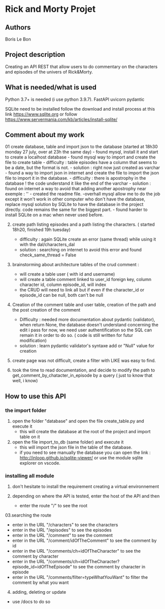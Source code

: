 # Rick and Morty Projet

## Authors
Boris Le Bon

## Project description

Creating an API REST that allow users to do commentary on the characters and episodes of the univers of 
Rick&Morty.

## What is needed/what is used

Python 3.7+ is needed (i use python 3.9.7).
FastAPI
uvicorn
pydantic

SQLite need to be installed follow the download and install process at this link https://www.sqlite.org
or follow https://www.servermania.com/kb/articles/install-sqlite/ 

## Comment about my work

01 create database, table and import json to the database (started at 18h30 monday 27 july, over at 23h the same day)
    - found mysql, install it and start to create a localhost database
    - found mysql way to import and create the file to create table
        - difficulty : table episodes have a column that seems to be a date, but the format is not. 
        - solution : right now just created as varchar
    - found a way to import json in internet and create the file to import the json file to import it in the database.
        - difficulty : there is apostrophy in the database ! the code understand it like the end of the varchar
        - solution : found on internet a way to avoid that adding another apostrophy near exemple : ''
    - created the readme file.
    -overhall mysql allow me to do the job except it won't work in other computer who don't have the database, replace
    mysql solution by SQLite to have the database in the project directly. code remains the same for the biggest part. 
        - found harder to install SQLite on a mac when never used before. 

02. create path listing episodes and a path listing the characters. ( started 18h20, finished 19h tuesday)
    - difficulty : again SQLite create an error (same thread) while using it with the dal/characters_dal
    - solution : searching on internet to avoid this error and found check_same_thread = False 

03. brainstorming about architecture tables of the crud comment : 
    - will create a table user ( with id and username)
    - will create a table comment linked to user_id foreign key, column character id, column episode_id, will index
    - the CRUD will need to link all but if even if the character_id or episode_id can be null, both can't be null

04. Creation of the comment table and user table, creation of the path and the post creation of the comment
    - Difficulty : needed more documentation about pydantic (validator),
                   when return None, the database doesn't understand
                   concerning the edit i pass for now, we need user authentification so the SQL can remain it in order to do so. ( code is still written for futur modification)
    - solution : learn pydantic validator's syntaxe
                 add or "Null" value for creation
                
05. create page was not difficult, create a filter with LIKE was easy to find.

06. took the time to read documentation, and decide to modify the path to get_comment_by_chatacter_in_episode
by a query ( just to know that well, i know)
                 
## How to use this API

### the import folder

01. open the folder "database" and open the file create_table.py and execute it
    - this will create the database at the root of the project and import table on it
02. open the file import_to_db (same folder) and execute it
    - this will import the json file in the table of the database.
    - if you need to see manually the database you can open the link :
    http://inloop.github.io/sqlite-viewer/ or use the module sqlite explorer on vscode.

### installing all module

01. don't hesitate to install the requirement creating a virtual environnement

02. depending on where the API is tested, enter the host of the API and then
    - enter the route "/" to see the root

03.searching the route
- enter in the URL "/characters" to see the characters
- enter in the URL "/episodes" to see the episodes
- enter in the URL "/comment" to see the comment
- enter in the URL "/comment/idOfTheComment" to see the comment by id
- enter in the URL "/comments/ch=idOfTheCharacter" to see the comment by character
- enter in the URL "/comments/ch=idOfTheCharacter?episode_id=idOfTheEpisode" to see the comment by character in episode
- enter in the URL "/comments/filter=typeWhatYouWant" to filter the comment by what you want

04. adding, deleting or update
- use /docs to do so